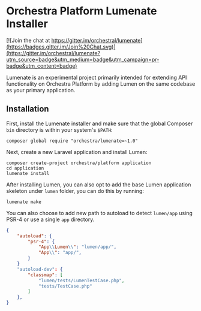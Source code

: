 Orchestra Platform Lumenate Installer
==============

[![Join the chat at https://gitter.im/orchestral/lumenate](https://badges.gitter.im/Join%20Chat.svg)](https://gitter.im/orchestral/lumenate?utm_source=badge&utm_medium=badge&utm_campaign=pr-badge&utm_content=badge)

Lumenate is an experimental project primarily intended for extending API functionality on Orchestra Platform by adding Lumen on the same codebase as your primary application.

## Installation

First, install the Lumenate installer and make sure that the global Composer `bin` directory is within your system's `$PATH`:

    composer global require "orchestra/lumenate=~1.0"

Next, create a new Laravel application and install Lumen:

    composer create-project orchestra/platform application
    cd application
    lumenate install

After installing Lumen, you can also opt to add the base Lumen application skeleton under `lumen` folder, you can do this by running:

    lumenate make

You can also choose to add new path to autoload to detect `lumen/app` using PSR-4 or use a single `app` directory.

```json
{
    "autoload": {
        "psr-4": {
            "App\\Lumen\\": "lumen/app/",
            "App\\": "app/",
        }
    }
    "autoload-dev": {
        "classmap": [
            "lumen/tests/LumenTestCase.php",
            "tests/TestCase.php"
        ]
    },
}
```
